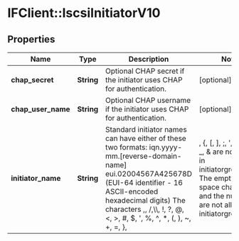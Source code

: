 # IFClient::IscsiInitiatorV10

## Properties
Name | Type | Description | Notes
------------ | ------------- | ------------- | -------------
**chap_secret** | **String** | Optional CHAP secret if the initiator uses CHAP for authentication. | [optional] 
**chap_user_name** | **String** | Optional CHAP username if the initiator uses CHAP for authentication. | [optional] 
**initiator_name** | **String** | Standard initiator names can have either of these two formats:   iqn.yyyy-mm.[reverse-domain-name]   eui.02004567A425678D (EUI-64 identifier - 16 ASCII-encoded hexadecimal digits) The characters ,, /,\\\\, !, ?, @, &lt;, &gt;, #, $, &#39;, %, ^, *, (, ), ~, +, &#x3D;, }, |, {, [, ], ;, &#39;, \&quot;, _, &amp;  are not allowed in initiatorgroupname. The empty and space characters and the null values are not allowed in initiatorgroupname.  | 


